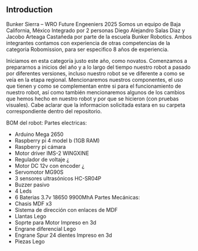 ## Introduction
Bunker Sierra – WRO Future Engeeniers 2025
Somos un equipo de Baja California, México Integrado por 2 personas Diego Alejandro Salas Diaz y Jacobo Arteaga Castañeda por parte de la escuela Bunker Robotics. Ambos integrantes contamos con experiencia de otras competencias de la categoria Robomission, para ser especifico 8 años de experiencia.

Iniciamos en esta categoría justo este año, como novatos. Comenzamos a prepararnos a inicios del año y a lo largo del tiempo nuestro robot a pasado por diferentes versiones, incluso nuestro robot se ve diferente a como se veía en la etapa regional. Mencionaremos nuestros componentes, el uso que tienen y como se complementan entre si para el funcionamiento de nuestro robot, así como también mencionaremos algunos de los cambios que hemos hecho en nuestro robot y por que se hicieron (con pruebas visuales). Cabe aclarar que la informacion solicitada estara en su carpeta correspondiente dentro del repositorio.

BOM del robot:
Partes electricas:
-	Arduino Mega 2650
-	Raspberry pi 4 model b (1GB RAM)
-	Raspberry pi cámara 
-	Motor driver IMS-2 WINGXINE
-	Regulador de voltaje ¿
-	Motor DC 12v con encoder ¿
-	Servomotor MG90S
-	3 sensores ultrasónicos HC-SR04P
-	Buzzer pasivo
-	4 Leds 
-	6 Baterias 3.7v 18650 9900MhA
Partes Mecánicas:
-	Chasis MDF x3
-	Sistema de dirección con enlaces de MDF
-	Llantas Lego
-	Soprte para Motor Impreso en 3d
-	Engrane diferencial Lego
-	Engrane Spur 24 dientes Impreso en 3d
-	Piezas Lego

